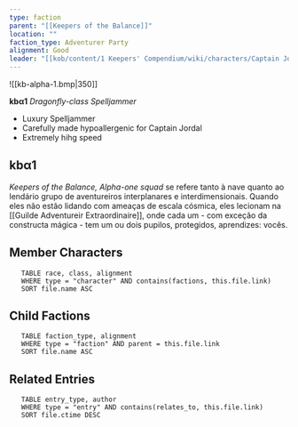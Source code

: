 ```yaml
---
type: faction
parent: "[[Keepers of the Balance]]"
location: ""
faction_type: Adventurer Party
alignment: Good
leader: "[[kob/content/1 Keepers' Compendium/wiki/characters/Captain Jordal Brambletopple|Jordal]]"
---
```

 ![[kb-alpha-1.bmp|350]] 

**kbα1**
*Dragonfly-class Spelljammer*
- Luxury Spelljammer
- Carefully made hypoallergenic for Captain Jordal
- Extremely hihg speed


## kbα1
*Keepers of the Balance, Alpha-one squad* se refere tanto à nave quanto ao lendário grupo de aventureiros interplanares e interdimensionais. Quando eles não estão lidando com ameaças de escala cósmica, eles lecionam na [[Guilde Adventureir Extraordinaire]], onde cada um - com exceção da constructa mágica - tem um ou dois pupilos, protegidos, aprendizes: vocês.

<!-- DYNAMIC:related-entries -->

## Member Characters

 ```dataview
    TABLE race, class, alignment
    WHERE type = "character" AND contains(factions, this.file.link)
    SORT file.name ASC
 ```

## Child Factions

 ```dataview
    TABLE faction_type, alignment
    WHERE type = "faction" AND parent = this.file.link
    SORT file.name ASC
 ```

## Related Entries

 ```dataview
    TABLE entry_type, author
    WHERE type = "entry" AND contains(relates_to, this.file.link)
    SORT file.ctime DESC
```

<!-- /DYNAMIC -->